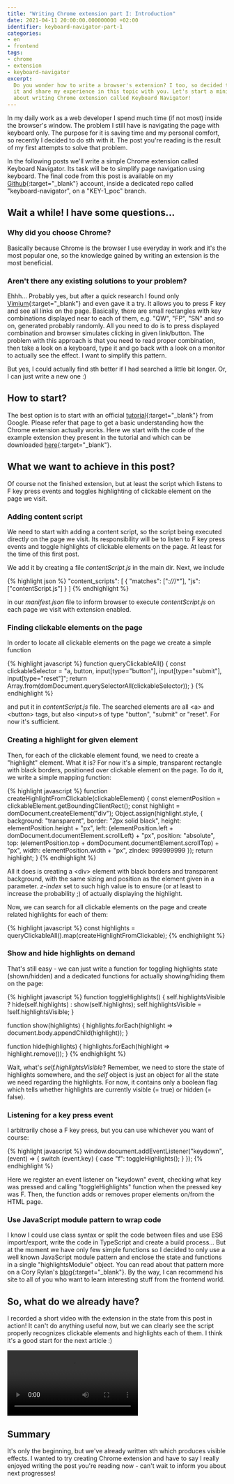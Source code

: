 ```yaml
---
title: "Writing Chrome extension part I: Introduction"
date: 2021-04-11 20:00:00.000000000 +02:00
identifier: keyboard-navigator-part-1
categories:
- en
- frontend
tags:
- chrome
- extension
- keyboard-navigator
excerpt: 
  Do you wonder how to write a browser's extension? I too, so decided to learn
  it and share my experience in this topic with you. Let's start a mini cycle
  about writing Chrome extension called Keyboard Navigator!
---
```

In my daily work as a web developer I spend much time (if not most) inside the
browser's window. The problem I still have is navigating the page with keyboard
only. The purpose for it is saving time and my personal comfort, so
recently I decided to do sth with it. The post you're reading is the result of
my first attempts to solve that problem.

In the following posts we'll write a simple Chrome extension called Keyboard
Navigator. Its task will be to simplify page navigation using keyboard. The
final code from this post is available on my
[Github](https://github.com/Nitrooos/chrome-keyboard-navigator/tree/KEY-1_poc){:target="_blank"}
account, inside a dedicated repo called "keyboard-navigator", on a 
"KEY-1_poc" branch.

## Wait a while! I have some questions...

### Why did you choose Chrome?

Basically because Chrome is the browser I use everyday in work and it's the 
most popular one, so the knowledge gained by writing an extension is the most
beneficial.

### Aren't there any existing solutions to your problem?

Ehhh... Probably yes, but after a quick research I found only
[Vimium](https://chrome.google.com/webstore/detail/vimium/dbepggeogbaibhgnhhndojpepiihcmeb){:target="_blank"}
and even gave it a try. It allows you to press F key and see all links on the
page. Basically, there are small rectangles with key combinations displayed near
to each of them, e.g. "QW", "FP", "SN" and so on, generated probably randomly.
All you need to do is to press displayed combination and browser simulates 
clicking in given link/button. The problem with this approach is that you need to
read proper combination, then take a look on a keyboard, type it and go back with
a look on a monitor to actually see the effect. I want to simplify this pattern.

But yes, I could actually find sth better if I had searched a little bit longer.
Or, I can just write a new one :)

## How to start?

The best option is to start with an official
[tutorial](https://developer.chrome.com/docs/extensions/mv3/getstarted/){:target="_blank"}
from Google. Please refer that page to get a basic understanding how the
Chrome extension actually works. Here we start with the code of the example 
extension they present in the tutorial and which can be downloaded
[here](https://storage.googleapis.com/chrome-gcs-uploader.appspot.com/file/WlD8wC6g8khYWPJUsQceQkhXSlv1/SVxMBoc5P3f6YV3O7Xbu.zip){:target="_blank"}.

## What we want to achieve in this post?

Of course not the finished extension, but at least the script which listens to
F key press events and toggles highlighting of clickable element on the page
we visit.

### Adding content script

We need to start with adding a content script, so the script being executed 
directly on the page we visit. Its responsibility will be to listen to F key
press events and toggle highlights of clickable elements on the page. At least
for the time of this first post.

We add it by creating a file *contentScript.js* in the main dir. Next, we include

{% highlight json %}
"content_scripts": [
  {
    "matches": ["*://*/*"],
    "js": ["contentScript.js"]
  }
]
{% endhighlight %}

in our *manifest.json* file to inform browser to execute *contentScript.js*
on each page we visit with extension enabled.

### Finding clickable elements on the page

In order to locate all clickable elements on the page we create a simple function

{% highlight javascript %}
function queryClickableAll() {
  const clickableSelector = "a, button, input[type=\"button\"], input[type=\"submit\"], input[type=\"reset\"]";
  return Array.from(domDocument.querySelectorAll(clickableSelector));
}
{% endhighlight %}

and put it in *contentScript.js* file. The searched elements are all &lt;a&gt;
and &lt;button&gt; tags, but also &lt;input&gt;s of type "button", "submit" or
"reset". For now it's sufficient.

### Creating a highlight for given element

Then, for each of the clickable element found, we need to create a "highlight"
element. What it is? For now it's a simple, transparent rectangle with black borders,
positioned over clickable element on the page. To do it, we write a simple
mapping function:

{% highlight javascript %}
function createHighlightFromClickable(clickableElement) {
  const elementPosition = clickableElement.getBoundingClientRect();
  const highlight = domDocument.createElement("div");
  Object.assign(highlight.style, {
    background: "transparent",
    border: "2px solid black",
    height: elementPosition.height + "px",
    left: (elementPosition.left + domDocument.documentElement.scrollLeft) + "px",
    position: "absolute",
    top: (elementPosition.top + domDocument.documentElement.scrollTop) + "px",
    width: elementPosition.width + "px",
    zIndex: 999999999
  });
  return highlight;
}
{% endhighlight %}

All it does is creating a &lt;div&gt; element with black borders and transparent
background, with the same sizing and position as the element given in a parameter.
*z-index* set to such high value is to ensure (or at least to increase the 
probability ;) of actually displaying the highlight.

Now, we can search for all clickable elements on the page and create 
related highlights for each of them:

{% highlight javascript %}
const highlights = queryClickableAll().map(createHighlightFromClickable);
{% endhighlight %}

### Show and hide highlights on demand

That's still easy - we can just write a function for toggling highlights state
(shown/hidden) and a dedicated functions for actually showing/hiding them on the
page:

{% highlight javascript %}
function toggleHighlights() {
  self.highlightsVisible ? hide(self.highlights) : show(self.highlights);
  self.highlightsVisible = !self.highlightsVisible;
}

function show(highlights) {
  highlights.forEach(highlight => document.body.appendChild(highlight));
}

function hide(highlights) {
  highlights.forEach(highlight => highlight.remove());
}
{% endhighlight %}

Wait, what's *self.highlightsVisible*? Remember, we need to store the state of
highlights somewhere, and the *self* object is just an object for all the state
we need regarding the highlights. For now, it contains only a boolean flag 
which tells whether highlights are currently visible (= true) or hidden (= false).

### Listening for a key press event

I arbitrarily chose a F key press, but you can use whichever you want of course:

{% highlight javascript %}
window.document.addEventListener("keydown", (event) => {
  switch (event.key) {
    case "f": toggleHighlights();
  }
});
{% endhighlight %}

Here we register an event listener on "keydown" event, checking what key was
pressed and calling "toggleHighlights" function when the pressed key was F.
Then, the function adds or removes proper elements on/from the HTML page.

### Use JavaScript module pattern to wrap code

I know I could use class syntax or split the code between files and use ES6
import/export, write the code in TypeScript and create a build process... But
at the moment we have only few simple functions so I decided to only use a
well known JavaScript module pattern and enclose the state and functions in a
single "highlightsModule" object. You can read about that pattern more on a
Cory Rylan's [blog](https://coryrylan.com/blog/javascript-module-pattern-basics){:target="_blank"}.
By the way, I can recommend his site to all of you who want to learn interesting
stuff from the frontend world.

## So, what do we already have?

I recorded a short video with the extension in the state from this post in
action! It can't do anything useful now, but we can clearly see the script
properly recognizes clickable elements and highlights each of them. I think
it's a good start for the next article :)

<video controls>
  <source src="{{ site.baseurl }}/assets/videos/2021-04-11/result.mp4" type="video/mp4">
  Your browser does not support HTML video.
</video>

## Summary

It's only the beginning, but we've already written sth which produces visible
effects. I wanted to try creating Chrome extension and have to say I really
enjoyed writing the post you're reading now - can't wait to inform you
about next progresses!
